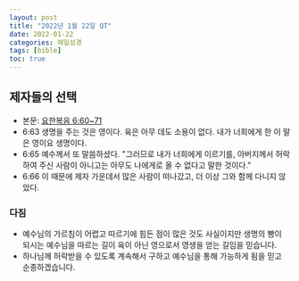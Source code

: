 ```yaml
---
layout: post
title: "2022년 1월 22일 QT"
date: 2022-01-22
categories: 매일성경
tags: [bible]
toc: true
---
```


## 제자들의 선택
- 본문: [요한복음 6:60~71](https://www.bskorea.or.kr/bible/korbibReadpage.php?version=SAENEW&book=jhn&chap=6&sec=60&cVersion=&fontSize=15px&fontWeight=normal#focus)
- 6:63 생명을 주는 것은 영이다. 육은 아무 데도 소용이 없다. 내가 너희에게 한 이 말은 영이요 생명이다.
- 6:65 예수께서 또 말씀하셨다. "그러므로 내가 너희에게 이르기를, 아버지께서 허락하여 주신 사람이 아니고는 아무도 나에게로 올 수 없다고 말한 것이다."
- 6:66 이 때문에 제자 가운데서 많은 사람이 떠나갔고, 더 이상 그와 함께 다니지 않았다.

### 다짐
- 예수님의 가르침이 어렵고 따르기에 힘든 점이 많은 것도 사실이지만 생명의 빵이 되시는 예수님을 따르는 길이 육이 아닌
  영으로서 영생을 얻는 길임을 믿습니다.
- 하나님께 허락받을 수 있도록 계속해서 구하고 예수님을 통해 가능하게 됨을 믿고 순종하겠습니다.
